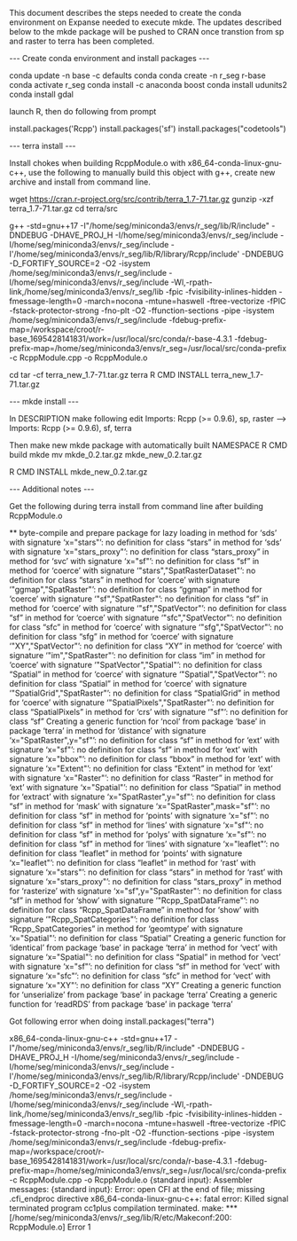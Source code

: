 This document describes the steps needed to create the conda environment on Expanse needed to execute mkde.
The updates described below to the mkde package will be pushed to CRAN once transtion from sp and raster
to terra has been completed.

--- Create conda environment and install packages ---

conda update -n base -c defaults conda
conda create -n r_seg r-base
conda activate r_seg
conda install -c anaconda boost
conda install udunits2
conda install gdal

launch R, then do following from prompt

install.packages('Rcpp')
install.packages('sf')
install.packages("codetools")

--- terra install ---

Install chokes when building RcppModule.o with
x86_64-conda-linux-gnu-c++, use the following to manually build this
object with g++, create new archive and install from command line.

wget https://cran.r-project.org/src/contrib/terra_1.7-71.tar.gz
gunzip -xzf terra_1.7-71.tar.gz
cd terra/src

g++ -std=gnu++17 -I"/home/seg/miniconda3/envs/r_seg/lib/R/include" -DNDEBUG -DHAVE_PROJ_H -I/home/seg/miniconda3/envs/r_seg/include -I/home/seg/miniconda3/envs/r_seg/include -I'/home/seg/miniconda3/envs/r_seg/lib/R/library/Rcpp/include' -DNDEBUG -D_FORTIFY_SOURCE=2 -O2 -isystem /home/seg/miniconda3/envs/r_seg/include -I/home/seg/miniconda3/envs/r_seg/include -Wl,-rpath-link,/home/seg/miniconda3/envs/r_seg/lib    -fpic  -fvisibility-inlines-hidden  -fmessage-length=0 -march=nocona -mtune=haswell -ftree-vectorize -fPIC -fstack-protector-strong -fno-plt -O2 -ffunction-sections -pipe -isystem /home/seg/miniconda3/envs/r_seg/include -fdebug-prefix-map=/workspace/croot/r-base_1695428141831/work=/usr/local/src/conda/r-base-4.3.1 -fdebug-prefix-map=/home/seg/miniconda3/envs/r_seg=/usr/local/src/conda-prefix  -c RcppModule.cpp -o RcppModule.o

cd
tar -cf terra_new_1.7-71.tar.gz terra
R CMD INSTALL terra_new_1.7-71.tar.gz

--- mkde install ---

In DESCRIPTION make following edit
Imports: Rcpp (>= 0.9.6), sp, raster --> Imports: Rcpp (>= 0.9.6), sf, terra

Then make new mkde package with automatically built NAMESPACE
R CMD build mkde
mv mkde_0.2.tar.gz mkde_new_0.2.tar.gz

R CMD INSTALL mkde_new_0.2.tar.gz

--- Additional notes ---

Get the following during terra install from command line after building RcppModule.o

** byte-compile and prepare package for lazy loading
in method for ‘sds’ with signature ‘x="stars"’: no definition for class “stars”
in method for ‘sds’ with signature ‘x="stars_proxy"’: no definition for class “stars_proxy”
in method for ‘svc’ with signature ‘x="sf"’: no definition for class “sf”
in method for ‘coerce’ with signature ‘"stars","SpatRasterDataset"’: no definition for class “stars”
in method for ‘coerce’ with signature ‘"ggmap","SpatRaster"’: no definition for class “ggmap”
in method for ‘coerce’ with signature ‘"sf","SpatRaster"’: no definition for class “sf”
in method for ‘coerce’ with signature ‘"sf","SpatVector"’: no definition for class “sf”
in method for ‘coerce’ with signature ‘"sfc","SpatVector"’: no definition for class “sfc”
in method for ‘coerce’ with signature ‘"sfg","SpatVector"’: no definition for class “sfg”
in method for ‘coerce’ with signature ‘"XY","SpatVector"’: no definition for class “XY”
in method for ‘coerce’ with signature ‘"im","SpatRaster"’: no definition for class “im”
in method for ‘coerce’ with signature ‘"SpatVector","Spatial"’: no definition for class “Spatial”
in method for ‘coerce’ with signature ‘"Spatial","SpatVector"’: no definition for class “Spatial”
in method for ‘coerce’ with signature ‘"SpatialGrid","SpatRaster"’: no definition for class “SpatialGrid”
in method for ‘coerce’ with signature ‘"SpatialPixels","SpatRaster"’: no definition for class “SpatialPixels”
in method for ‘crs’ with signature ‘"sf"’: no definition for class “sf”
Creating a generic function for ‘ncol’ from package ‘base’ in package ‘terra’
in method for ‘distance’ with signature ‘x="SpatRaster",y="sf"’: no definition for class “sf”
in method for ‘ext’ with signature ‘x="sf"’: no definition for class “sf”
in method for ‘ext’ with signature ‘x="bbox"’: no definition for class “bbox”
in method for ‘ext’ with signature ‘x="Extent"’: no definition for class “Extent”
in method for ‘ext’ with signature ‘x="Raster"’: no definition for class “Raster”
in method for ‘ext’ with signature ‘x="Spatial"’: no definition for class “Spatial”
in method for ‘extract’ with signature ‘x="SpatRaster",y="sf"’: no definition for class “sf”
in method for ‘mask’ with signature ‘x="SpatRaster",mask="sf"’: no definition for class “sf”
in method for ‘points’ with signature ‘x="sf"’: no definition for class “sf”
in method for ‘lines’ with signature ‘x="sf"’: no definition for class “sf”
in method for ‘polys’ with signature ‘x="sf"’: no definition for class “sf”
in method for ‘lines’ with signature ‘x="leaflet"’: no definition for class “leaflet”
in method for ‘points’ with signature ‘x="leaflet"’: no definition for class “leaflet”
in method for ‘rast’ with signature ‘x="stars"’: no definition for class “stars”
in method for ‘rast’ with signature ‘x="stars_proxy"’: no definition for class “stars_proxy”
in method for ‘rasterize’ with signature ‘x="sf",y="SpatRaster"’: no definition for class “sf”
in method for ‘show’ with signature ‘"Rcpp_SpatDataFrame"’: no definition for class “Rcpp_SpatDataFrame”
in method for ‘show’ with signature ‘"Rcpp_SpatCategories"’: no definition for class “Rcpp_SpatCategories”
in method for ‘geomtype’ with signature ‘x="Spatial"’: no definition for class “Spatial”
Creating a generic function for ‘identical’ from package ‘base’ in package ‘terra’
in method for ‘vect’ with signature ‘x="Spatial"’: no definition for class “Spatial”
in method for ‘vect’ with signature ‘x="sf"’: no definition for class “sf”
in method for ‘vect’ with signature ‘x="sfc"’: no definition for class “sfc”
in method for ‘vect’ with signature ‘x="XY"’: no definition for class “XY”
Creating a generic function for ‘unserialize’ from package ‘base’ in package ‘terra’
Creating a generic function for ‘readRDS’ from package ‘base’ in package ‘terra’

Got following error when doing install.packages("terra")

x86_64-conda-linux-gnu-c++ -std=gnu++17 -I"/home/seg/miniconda3/envs/r_seg/lib/R/include" -DNDEBUG -DHAVE_PROJ_H -I/home/seg/miniconda3/envs/r_seg/include -I/home/seg/miniconda3/envs/r_seg/include -I'/home/seg/miniconda3/envs/r_seg/lib/R/library/Rcpp/include' -DNDEBUG -D_FORTIFY_SOURCE=2 -O2 -isystem /home/seg/miniconda3/envs/r_seg/include -I/home/seg/miniconda3/envs/r_seg/include -Wl,-rpath-link,/home/seg/miniconda3/envs/r_seg/lib    -fpic  -fvisibility-inlines-hidden  -fmessage-length=0 -march=nocona -mtune=haswell -ftree-vectorize -fPIC -fstack-protector-strong -fno-plt -O2 -ffunction-sections -pipe -isystem /home/seg/miniconda3/envs/r_seg/include -fdebug-prefix-map=/workspace/croot/r-base_1695428141831/work=/usr/local/src/conda/r-base-4.3.1 -fdebug-prefix-map=/home/seg/miniconda3/envs/r_seg=/usr/local/src/conda-prefix  -c RcppModule.cpp -o RcppModule.o
{standard input}: Assembler messages:
{standard input}: Error: open CFI at the end of file; missing .cfi_endproc directive
x86_64-conda-linux-gnu-c++: fatal error: Killed signal terminated program cc1plus
compilation terminated.
make: *** [/home/seg/miniconda3/envs/r_seg/lib/R/etc/Makeconf:200: RcppModule.o] Error 1
